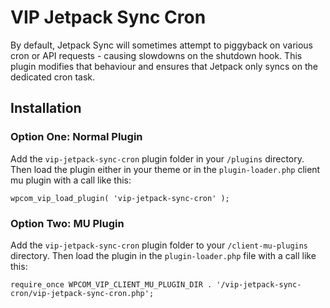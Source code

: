 # VIP Jetpack Sync Cron
By default, Jetpack Sync will sometimes attempt to piggyback on various cron or API requests - causing slowdowns on the shutdown hook. This plugin modifies that behaviour and ensures that Jetpack only syncs on the dedicated cron task.

## Installation

### Option One: Normal Plugin

Add the `vip-jetpack-sync-cron` plugin folder in your `/plugins` directory. Then load the plugin either in your theme or in the `plugin-loader.php` client mu plugin with a call like this:

```
wpcom_vip_load_plugin( 'vip-jetpack-sync-cron' );
```

### Option Two: MU Plugin

Add the `vip-jetpack-sync-cron` plugin folder to your `/client-mu-plugins` directory. Then load the plugin in the `plugin-loader.php` file with a call like this:

```
require_once WPCOM_VIP_CLIENT_MU_PLUGIN_DIR . '/vip-jetpack-sync-cron/vip-jetpack-sync-cron.php';
```
